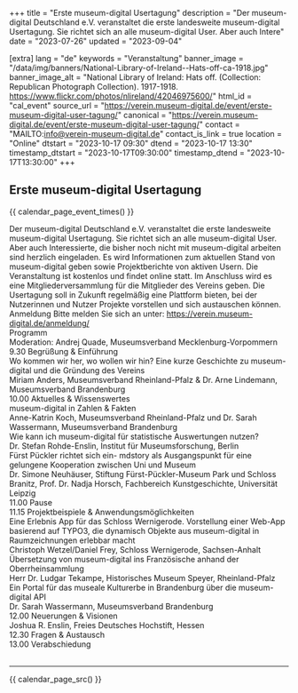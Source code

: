 +++
title = "Erste museum-digital Usertagung"
description = "Der museum-digital Deutschland e.V. veranstaltet die erste landesweite museum-digital Usertagung. Sie richtet sich an alle museum-digital User. Aber auch Intere"
date = "2023-07-26"
updated = "2023-09-04"

[extra]
lang = "de"
keywords = "Veranstaltung"
banner_image = "/data/img/banners/National-Library-of-Ireland--Hats-off-ca-1918.jpg"
banner_image_alt = "National Library of Ireland:  Hats off. (Collection: Republican Photograph Collection). 1917-1918. https://www.flickr.com/photos/nlireland/42046975600/"
html_id = "cal_event"
source_url = "https://verein.museum-digital.de/event/erste-museum-digital-user-tagung/"
canonical = "https://verein.museum-digital.de/event/erste-museum-digital-user-tagung/"
contact = "MAILTO:info@verein-museum-digital.de"
contact_is_link = true
location = "Online"
dtstart = "2023-10-17 09:30"
dtend = "2023-10-17 13:30"
timestamp_dtstart = "2023-10-17T09:30:00"
timestamp_dtend = "2023-10-17T13:30:00"
+++

## Erste museum-digital Usertagung

{{ calendar_page_event_times() }}

Der museum-digital Deutschland e.V. veranstaltet die erste landesweite museum-digital Usertagung. Sie richtet sich an alle museum-digital User. Aber auch Interessierte, die bisher noch nicht mit museum-digital arbeiten sind herzlich eingeladen. Es wird Informationen zum aktuellen Stand von museum-digital geben sowie Projektberichte von aktiven Usern. Die Veranstaltung ist kostenlos und findet online statt. Im Anschluss wird es eine Mitgliederversammlung für die Mitglieder des Vereins geben. Die Usertagung soll in Zukunft regelmäßig eine Plattform bieten, bei der Nutzerinnen und Nutzer Projekte vorstellen und sich austauschen können. <br />
Anmeldung Bitte melden Sie sich an unter: https://verein.museum-digital.de/anmeldung/ <br />
Programm<br />
Moderation: Andrej Quade, Museumsverband Mecklenburg-Vorpommern <br />
9.30 Begrüßung & Einführung <br />
Wo kommen wir her, wo wollen wir hin? Eine kurze Geschichte zu museum-digital und die Gründung des Vereins<br />
Miriam Anders, Museumsverband Rheinland-Pfalz & Dr. Arne Lindemann, Museumsverband Brandenburg <br />
10.00 Aktuelles & Wissenswertes <br />
museum-digital in Zahlen & Fakten<br />
Anne-Katrin Koch, Museumsverband Rheinland-Pfalz und Dr. Sarah Wassermann, Museumsverband Brandenburg <br />
Wie kann ich museum-digital für statistische Auswertungen nutzen?<br />
Dr. Stefan Rohde-Enslin, Institut für Museumsforschung, Berlin <br />
Fürst Pückler richtet sich ein- mdstory als Ausgangspunkt für eine gelungene Kooperation zwischen Uni und Museum<br />
Dr. Simone Neuhäuser, Stiftung Fürst-Pückler-Museum Park und Schloss Branitz, Prof. Dr. Nadja Horsch, Fachbereich Kunstgeschichte, Universität Leipzig <br />
11.00 Pause <br />
11.15 Projektbeispiele & Anwendungsmöglichkeiten  <br />
Eine Erlebnis App für das Schloss Wernigerode. Vorstellung einer Web-App basierend auf TYPO3, die dynamisch Objekte aus museum-digital in Raumzeichnungen erlebbar macht<br />
Christoph Wetzel/Daniel Frey, Schloss Wernigerode, Sachsen-Anhalt <br />
Übersetzung von museum-digital ins Französische anhand der Oberrheinsammlung<br />
Herr Dr. Ludgar Tekampe, Historisches Museum Speyer, Rheinland-Pfalz <br />
Ein Portal für das museale Kulturerbe in Brandenburg über die museum-digital API<br />
Dr. Sarah Wassermann, Museumsverband Brandenburg <br />
12.00 Neuerungen & Visionen<br />
Joshua R. Enslin, Freies Deutsches Hochstift, Hessen <br />
12.30 Fragen & Austausch <br />
13.00 Verabschiedung <br />
 <br />


----

{{ calendar_page_src() }}